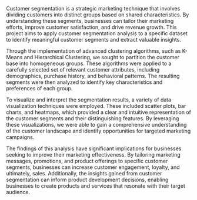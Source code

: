 Customer segmentation is a strategic marketing technique that involves dividing customers into distinct groups based on shared characteristics. By understanding these segments, businesses can tailor their marketing efforts, improve customer satisfaction, and drive revenue growth. This project aims to apply customer segmentation analysis to a specific dataset to identify meaningful customer segments and extract valuable insights.

Through the implementation of advanced clustering algorithms, such as K-Means and Hierarchical Clustering, we sought to partition the customer base into homogeneous groups. These algorithms were applied to a carefully selected set of relevant customer attributes, including demographics, purchase history, and behavioral patterns. The resulting segments were then analyzed to identify key characteristics and preferences of each group.

To visualize and interpret the segmentation results, a variety of data visualization techniques were employed. These included scatter plots, bar charts, and heatmaps, which provided a clear and intuitive representation of the customer segments and their distinguishing features. By leveraging these visualizations, we were able to gain a comprehensive understanding of the customer landscape and identify opportunities for targeted marketing campaigns.

The findings of this analysis have significant implications for businesses seeking to improve their marketing effectiveness. By tailoring marketing messages, promotions, and product offerings to specific customer segments, businesses can increase customer engagement, loyalty, and ultimately, sales. Additionally, the insights gained from customer segmentation can inform product development decisions, enabling businesses to create products and services that resonate with their target audience.
